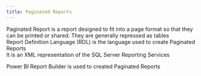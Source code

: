 ```yaml
---
title: Paginated Reports
---
```


Paginated Report is a report designed to fit into a page format so that they can be printed or shared. They are generally repressed as tables  
Report Definition Language (RDL) is the language used to create Paginated Reports  
It is an XML representation of the SQL Server Reporting Services

Power BI Report Builder is used to created Paginated Reports